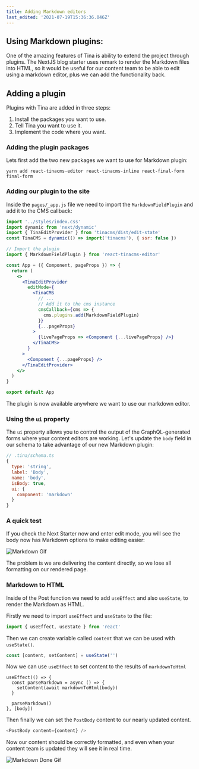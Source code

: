 ```yaml
---
title: Adding Markdown editors
last_edited: '2021-07-19T15:36:36.046Z'
---
```


## Using Markdown plugins:

One of the amazing features of Tina is ability to extend the project through plugins. The NextJS blog starter uses remark to render the Markdown files into HTML, so it would be useful for our content team to be able to edit using a markdown editor, plus we can add the functionality back.

## Adding a plugin

Plugins with Tina are added in three steps:

1. Install the packages you want to use.
2. Tell Tina you want to use it.
3. Implement the code where you want.

### Adding the plugin packages

Lets first add the two new packages we want to use for Markdown plugin:

```bash,copy
yarn add react-tinacms-editor react-tinacms-inline react-final-form final-form
```

### Adding our plugin to the site

Inside the `pages/_app.js` file we need to import the `MarkdownFieldPlugin` and add it to the CMS callback:

```jsx
import '../styles/index.css'
import dynamic from 'next/dynamic'
import { TinaEditProvider } from 'tinacms/dist/edit-state'
const TinaCMS = dynamic(() => import('tinacms'), { ssr: false })

// Import the plugin
import { MarkdownFieldPlugin } from 'react-tinacms-editor'

const App = ({ Component, pageProps }) => {
  return (
    <>
      <TinaEditProvider
        editMode={
          <TinaCMS
            // ...
            // Add it to the cms instance
            cmsCallback={cms => {
              cms.plugins.add(MarkdownFieldPlugin)
            }}
            {...pageProps}
          >
            {livePageProps => <Component {...livePageProps} />}
          </TinaCMS>
        }
      >
        <Component {...pageProps} />
      </TinaEditProvider>
    </>
  )
}

export default App
```

The plugin is now available anywhere we want to use our markdown editor.

### Using the `ui` property

The `ui` property allows you to control the output of the GraphQL-generated forms where your content editors are working. Let's update the `body` field in our schema to take advantage of our new Markdown plugin:

```js
// .tina/schema.ts
{
  type: 'string',
  label: 'Body',
  name: 'body',
  isBody: true,
  ui: {
    component: 'markdown'
  }
}
```

### A quick test

If you check the Next Starter now and enter edit mode, you will see the body now has Markdown options to make editing easier:

![Markdown Gif](/gif/markdown.gif)

The problem is we are delivering the content directly, so we lose all formatting on our rendered page.

### Markdown to HTML

Inside of the Post function we need to add `useEffect` and also `useState`, to render the Markdown as HTML.

Firstly we need to import `useEffect` and `useState` to the file:

```js
import { useEffect, useState } from 'react'
```

Then we can create variable called `content` that we can be used with `useState()`.

```js
const [content, setContent] = useState('')
```

Now we can use `useEffect` to set content to the results of `markdownToHtml`

```js,copy
useEffect(() => {
  const parseMarkdown = async () => {
    setContent(await markdownToHtml(body))
  }

  parseMarkdown()
}, [body])
```

Then finally we can set the `PostBody` content to our nearly updated content.

```js
<PostBody content={content} />
```

Now our content should be correctly formatted, and even when your content team is updated they will see it in real time.

![Markdown Done Gif](/gif/markdown-fin_sm.gif)
